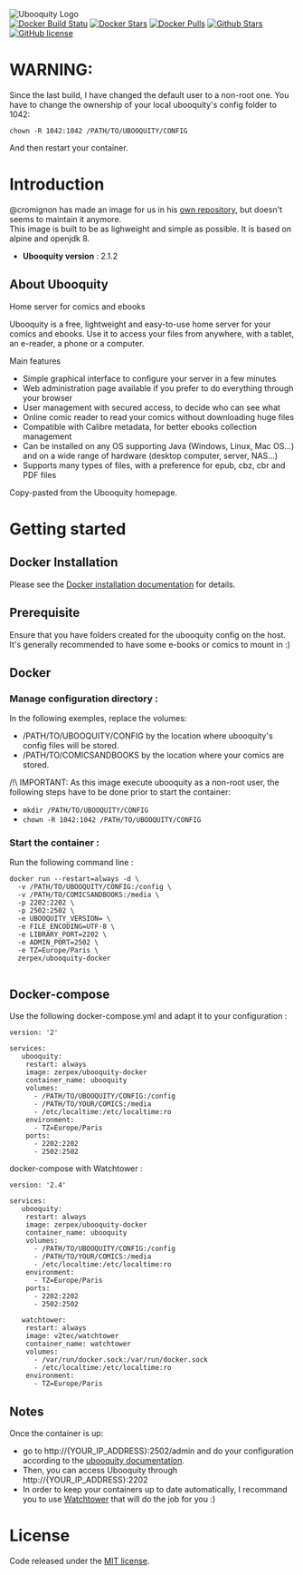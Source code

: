 ![Ubooquity Logo](http://i.imgur.com/InPPMtr.png)  
[![Docker Build Statu](https://img.shields.io/docker/build/zerpex/ubooquity-docker.svg)](https://hub.docker.com/r/zerpex/ubooquity-docker/) [![Docker Stars](https://img.shields.io/docker/stars/zerpex/ubooquity-docker.svg?label=docker%20%E2%98%85)](https://hub.docker.com/r/zerpex/ubooquity-docker/) [![Docker Pulls](https://img.shields.io/docker/pulls/zerpex/ubooquity-docker.svg)](https://hub.docker.com/r/zerpex/ubooquity-docker/) [![Github Stars](https://img.shields.io/github/stars/zerpex/ubooquity-docker.svg?label=github%20%E2%98%85)](https://github.com/zerpex/ubooquity-docker/stargazers) [![GitHub license](https://img.shields.io/badge/license-MIT-blue.svg)](https://raw.githubusercontent.com/zerpex/ubooquity-docker/master/LICENSE)

# WARNING:
Since the last build, I have changed the default user to a non-root one.
You have to change the ownership of your local ubooquity's config folder to 1042:

    chown -R 1042:1042 /PATH/TO/UBOOQUITY/CONFIG

And then restart your container.

# Introduction

@cromignon has made an image for us in his [own repository](https://github.com/cromigon/ubooquity-docker), but doesn't seems to maintain it anymore.  
This image is built to be as lighweight and simple as possible. It is based on alpine and openjdk 8.  

- **Ubooquity version** : 2.1.2

## About Ubooquity

Home server for comics and ebooks

Ubooquity is a free, lightweight and easy-to-use home server for your comics and ebooks. Use it to access your files from anywhere, with a tablet, an e-reader, a phone or a computer.

Main features
* Simple graphical interface to configure your server in a few minutes
* Web administration page available if you prefer to do everything through your browser
* User management with secured access, to decide who can see what
* Online comic reader to read your comics without downloading huge files
* Compatible with Calibre metadata, for better ebooks collection management
* Can be installed on any OS supporting Java (Windows, Linux, Mac OS...) and on a wide range of hardware (desktop computer, server, NAS...)
* Supports many types of files, with a preference for epub, cbz, cbr and PDF files

Copy-pasted from the Ubooquity homepage.

# Getting started

## Docker Installation

Please see the [Docker installation documentation](https://docs.docker.com/installation/) for details.

## Prerequisite

Ensure that you have folders created for the ubooquity config on the host.
It's generally recommended to have some e-books or comics to mount in :)

## Docker

### Manage configuration directory :  
In the following exemples, replace the volumes:
 - /PATH/TO/UBOOQUITY/CONFIG by the location where ubooquity's config files will be stored.
 - /PATH/TO/COMICSANDBOOKS by the location where your comics are stored.

/!\ IMPORTANT: As this image execute ubooquity as a non-root user, the following steps have to be done prior to start the container:
 - `mkdir /PATH/TO/UBOOQUITY/CONFIG`
 - `chown -R 1042:1042 /PATH/TO/UBOOQUITY/CONFIG`


### Start the container :
Run the following command line :

```
docker run --restart=always -d \
  -v /PATH/TO/UBOOQUITY/CONFIG:/config \
  -v /PATH/TO/COMICSANDBOOKS:/media \
  -p 2202:2202 \
  -p 2502:2502 \
  -e UBOOQUITY_VERSION= \
  -e FILE_ENCODING=UTF-8 \
  -e LIBRARY_PORT=2202 \
  -e ADMIN_PORT=2502 \
  -e TZ=Europe/Paris \
  zerpex/ubooquity-docker
  
```

## Docker-compose

Use the following docker-compose.yml and adapt it to your configuration :

```
version: '2'

services:
   ubooquity:
    restart: always
    image: zerpex/ubooquity-docker
    container_name: ubooquity
    volumes:
      - /PATH/TO/UBOOQUITY/CONFIG:/config
      - /PATH/TO/YOUR/COMICS:/media
      - /etc/localtime:/etc/localtime:ro
    environment:
      - TZ=Europe/Paris
    ports:
      - 2202:2202
      - 2502:2502
```

docker-compose with Watchtower :

```
version: '2.4'

services:
   ubooquity:
    restart: always
    image: zerpex/ubooquity-docker
    container_name: ubooquity
    volumes:
      - /PATH/TO/UBOOQUITY/CONFIG:/config
      - /PATH/TO/YOUR/COMICS:/media
      - /etc/localtime:/etc/localtime:ro
    environment:
      - TZ=Europe/Paris
    ports:
      - 2202:2202
      - 2502:2502

   watchtower:
    restart: always
    image: v2tec/watchtower
    container_name: watchtower
    volumes:
      - /var/run/docker.sock:/var/run/docker.sock
      - /etc/localtime:/etc/localtime:ro
    environment:
      - TZ=Europe/Paris
```

## Notes

Once the container is up:  
- go to http://{YOUR_IP_ADDRESS}:2502/admin and do your configuration according to the [ubooquity documentation](https://vaemendis.github.io/ubooquity-doc/).  
- Then, you can access Ubooquity through http://{YOUR_IP_ADDRESS}:2202
- In order to keep your containers up to date automatically, I recommand you to use [Watchtower](https://github.com/v2tec/watchtower) that will do the job for you :)

# License

Code released under the [MIT license](./LICENSE).
